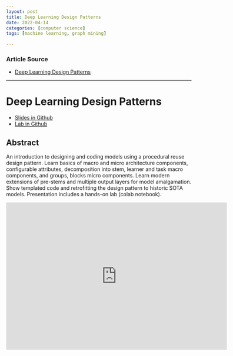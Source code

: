 ```yaml
---
layout: post
title: Deep Learning Design Patterns
date: 2022-04-14
categories: [computer science]
tags: [machine learning, graph mining]

---
```


### Article Source

* [Deep Learning Design Patterns](https://www.youtube.com/watch?v=rGQ3JT6KS4M)


---

# Deep Learning Design Patterns


* [Slides in Github](https://github.com/GoogleCloudPlatform/keras-idiomatic-programmer/tree/master/books/deep-learning-design-patterns/Workshops/Junior)
* [Lab in Github](https://github.com/GoogleCloudPlatform/keras-idiomatic-programmer/tree/master/books/deep-learning-design-patterns/Workshops/Junior)



## Abstract

An introduction to designing and coding models using a procedural reuse design pattern. Learn basics of macro and micro architecture components, configurable attributes,  decomposition into stem, learner and task macro components, and groups, blocks micro  components. Learn modern extensions of pre-stems and multiple output layers for model amalgamation. Show templated code and retrofitting the design pattern to historic SOTA models. Presentation includes a hands-on lab (colab notebook).


<iframe width="600" height="400" src="https://www.youtube.com/embed/9kKqHv9mEQU" title="YouTube video player" frameborder="0" allow="accelerometer; autoplay; clipboard-write; encrypted-media; gyroscope; picture-in-picture" allowfullscreen></iframe>
